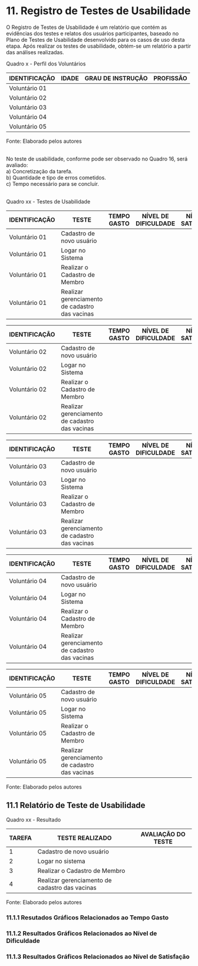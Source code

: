 # 11. Registro de Testes de Usabilidade

O Registro de Testes de Usabilidade é um relatório que contém as evidências dos testes e relatos dos usuários participantes, baseado no Plano de Testes de Usabilidade desenvolvido para os casos de uso desta etapa. Após realizar os testes de usabilidade, obtém-se um relatório a partir das análises realizadas.

Quadro x - Perfil dos Voluntários

|IDENTIFICAÇÃO | IDADE | GRAU DE INSTRUÇÃO     | PROFISSÃO                     |
|--------------|-------|-----------------------|-------------------------------|
|Voluntário 01 |       | | |    
|Voluntário 02 |       | | | 
|Voluntário 03 |       | | | 
|Voluntário 04 |       | | |
|Voluntário 05 |       | | |  

Fonte: Elaborado pelos autores
<br>
<br>

No teste de usabilidade, conforme pode ser observado no Quadro 16, será avaliado: <br>
a) Concretização da tarefa. <br>
b) Quantidade e tipo de erros cometidos. <br>
c) Tempo necessário para se concluir. <br>
<br>

Quadro xx - Testes de Usabilidade

|IDENTIFICAÇÃO |TESTE                                           |TEMPO GASTO   |NÍVEL DE DIFICULDADE |NÍVEL DE SATISFAÇÃO |
|--------------|------------------------------------------------|--------------|---------------------|--------------------|
|Voluntário 01 |Cadastro de novo usuário                        |  |  |  |
|Voluntário 01 |Logar no Sistema                                |  |  |  | 
|Voluntário 01 |Realizar o Cadastro de Membro                   |  |  |  |
|Voluntário 01 |Realizar gerenciamento de cadastro das vacinas  |  |  |  |

|IDENTIFICAÇÃO |TESTE                                           |TEMPO GASTO   |NÍVEL DE DIFICULDADE |NÍVEL DE SATISFAÇÃO |
|--------------|------------------------------------------------|--------------|---------------------|--------------------|
|Voluntário 02 |Cadastro de novo usuário                        |  |  |  |
|Voluntário 02 |Logar no Sistema                                |  |  |  | 
|Voluntário 02 |Realizar o Cadastro de Membro                   |  |  |  |
|Voluntário 02 |Realizar gerenciamento de cadastro das vacinas  |  |  |  |

|IDENTIFICAÇÃO |TESTE                                           |TEMPO GASTO   |NÍVEL DE DIFICULDADE |NÍVEL DE SATISFAÇÃO |
|--------------|------------------------------------------------|--------------|---------------------|--------------------|
|Voluntário 03 |Cadastro de novo usuário                        |  |  |  |
|Voluntário 03 |Logar no Sistema                                |  |  |  | 
|Voluntário 03 |Realizar o Cadastro de Membro                   |  |  |  |
|Voluntário 03 |Realizar gerenciamento de cadastro das vacinas  |  |  |  |

|IDENTIFICAÇÃO |TESTE                                           |TEMPO GASTO   |NÍVEL DE DIFICULDADE |NÍVEL DE SATISFAÇÃO |
|--------------|------------------------------------------------|--------------|---------------------|--------------------|
|Voluntário 04 |Cadastro de novo usuário                        |  |  |  |
|Voluntário 04 |Logar no Sistema                                |  |  |  | 
|Voluntário 04 |Realizar o Cadastro de Membro                   |  |  |  |
|Voluntário 04 |Realizar gerenciamento de cadastro das vacinas  |  |  |  |

|IDENTIFICAÇÃO |TESTE                                           |TEMPO GASTO   |NÍVEL DE DIFICULDADE |NÍVEL DE SATISFAÇÃO |
|--------------|------------------------------------------------|--------------|---------------------|--------------------|
|Voluntário 05 |Cadastro de novo usuário                        |  |  |  |
|Voluntário 05 |Logar no Sistema                                |  |  |  | 
|Voluntário 05 |Realizar o Cadastro de Membro                   |  |  |  |
|Voluntário 05 |Realizar gerenciamento de cadastro das vacinas  |  |  |  |

Fonte: Elaborado pelos autores
<br>


## 11.1 Relatório de Teste de Usabilidade

Quadro xx - Resultado

|TAREFA |TESTE REALIZADO                                 |AVALIAÇÃO DO TESTE                    |
|-------|------------------------------------------------|--------------------------------------|
|1      |Cadastro de novo usuário                        | |
|2      |Logar no sistema                                | |
|3      |Realizar o Cadastro de Membro                   | |
|4      |Realizar gerenciamento de cadastro das vacinas  | |

Fonte: Elaborado pelos autores
<br>


### 11.1.1 Resutados Gráficos Relacionados ao Tempo Gasto


### 11.1.2 Resultados Gráficos Relacionados ao Nível de Dificuldade


### 11.1.3 Resultados Gráficos Relacionados ao Nível de Satisfação
